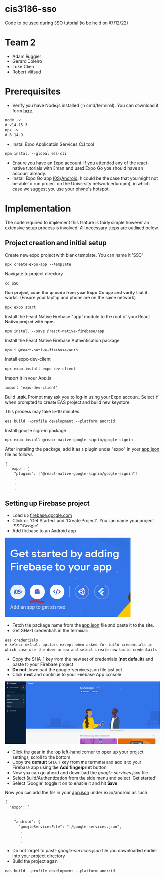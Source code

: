 # cis3186-sso
Code to be used during SSO tutorial (to be held on 07/12/22)

# Team 2
- Adam Ruggier
- Gerard Coleiro
- Luke Chen
- Robert Mifsud

# Prerequisites
- Verify you have Node.js installed (in cmd/terminal). You can download it form [here](https://nodejs.org/en/download/).
```
node -v
# v14.15.3
npx -v
# 6.14.9
```
- Instal Expo Applicatoin Services CLI tool
```
npm install --global eas-cli
```
- Ensure you have an [Expo](https://expo.dev/signup) account. If you attended any of the react-native tutorials with Eman and used Expo Go you should have an account already.
- Install Expo Go app [IOS](https://apps.apple.com/us/app/expo-go/id982107779)/[Android](https://play.google.com/store/apps/details?id=host.exp.exponent&hl=en&gl=US). It could be the case that you might not be able to run project on the University network(eduroam), in which case we suggest you use your phone's hotspot.
# Implementation
The code required to implement this feature is fairly simple however an extensive setup process is involved. All necessary steps are outlined below.

## Project creation and initial setup

Create new expo project with blank template. You can name it 'SSO'
```
npx create-expo-app --template
```
Navigate to project directory
```
cd SSO
```
Run project, scan the qr code from your Expo Go app and verify that it works. (Ensure your laptop and phone are on the same network)
```
npx expo start
```
Install the React Native Firebase "app" module to the root of your React Native project with npm.
```
npm install --save @react-native-firebase/app
```
Install the React Native Firebase Authentication package
```
npm i @react-native-firebase/auth
```
Install expo-dev-client
```
npx expo install expo-dev-client
```
Import it in your [App.js](SSO/App.js)

`import 'expo-dev-client'`

Build **.apk**. Prompt may ask you to log-in using your Expo account. Select *Y* when prompted to create EAS project and build new keystore.

This process may take 5~10 minutes.
```
eas build --profile development --platform android
```
Install google sign-in package
```
npx expo install @react-native-google-signin/google-signin
```
After installing the package, add it as a plugin under "expo" in your [app.json](SSO/app.json) file as follows
```
{
  "expo": {
    "plugins": ["@react-native-google-signin/google-signin"],
    .
    .
    .
```

## Setting up Firebase project
- Load up [firebase.google.com](https://firebase.google.com/)
- Click on 'Get Started' and 'Create Project'. You can name your project 'SSOGoogle'
- Add firebase to an Android app

![Create Firebase app](Images/Firebase.png)
- Fetch the package name from the [app.json](SSO/app.json) file and paste it to the site.
- Get SHA-1 credentials in the terminal:
```
eas credentials
# Select default options except when asked for build credentials in which case use the down arrow and select create new build credentails
```
- Copy the SHA-1 key from the new set of credentials (**not default**) and paste to your Firebase project
- **Do not** download the google-services.json file just yet
- Click **next** and continue to your Firebase App console

![Firebase App console](Images/Firebase%20Console.png)
- Click the gear in the top left-hand corner to open up your project settings, scroll to the bottom
- Copy the **default** SHA-1 key from the terminal and add it to your Firebase app using the **Add fingerprint** button
- Now you can go ahead and download the *google-services.json* file
- Select Build/Authentication from the side menu and select 'Get started'
- Select 'Google' toggle it on to enable it and hit **Save**

Now you can add the file in your [app.json](SSO/app.json) under expo/android as such:
```
{
  "expo": {
    .
    .
    "android": {
      "googleServicesFile": "./google-services.json",
       .
       .
       .
```
- Do not forget to paste *google-services.json* file you downloaded earlier into your project directory
- Build the project again
```
eas build --profile development --platform android
```
